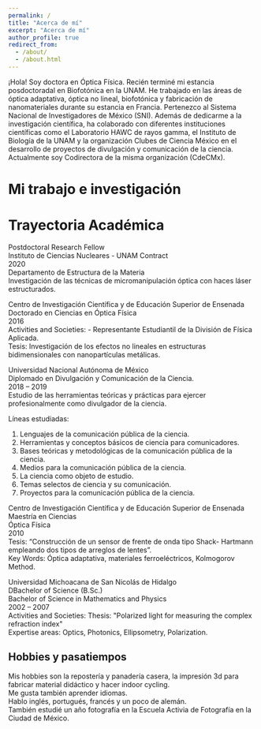 ```yaml
---
permalink: /
title: "Acerca de mí"
excerpt: "Acerca de mí"
author_profile: true
redirect_from: 
  - /about/
  - /about.html
---
```


¡Hola! Soy doctora en Óptica Física. Recién terminé mi estancia posdoctoradal en Biofotónica en la UNAM. He trabajado en las áreas de óptica adaptativa, óptica no lineal, biofotónica y fabricación de nanomateriales durante su estancia en Francia. Pertenezco al Sistema Nacional de Investigadores de México (SNI). 
Además de dedicarme a la investigación científica, ha colaborado con diferentes instituciones científicas como el Laboratorio HAWC de rayos gamma, el Instituto de Biología de la UNAM y la organización Clubes de Ciencia México en el desarrollo de proyectos de divulgación y comunicación de la ciencia. Actualmente soy Codirectora de la misma organización (CdeCMx). 

Mi trabajo e investigación
======



Trayectoria Académica
======
Postdoctoral Research Fellow<br>
Instituto de Ciencias Nucleares - UNAM Contract<br>
2020 <br>
Departamento de Estructura de la Materia<br>
Investigación de las técnicas de micromanipulación óptica con haces láser estructurados.<br>


Centro de Investigación Científica y de Educación Superior de Ensenada<br>
Doctorado en Ciencias en Óptica Física<br>
2016<br>
Activities and Societies: - Representante Estudiantil de la División de Física Aplicada.<br>
Tesis: Investigación de los efectos no lineales en estructuras bidimensionales con nanopartículas metálicas.<br>

Universidad Nacional Autónoma de México<br>
Diplomado en Divulgación y Comunicación de la Ciencia.<br>
2018 – 2019<br>
Estudio de las herramientas teóricas y prácticas para ejercer profesionalmente como divulgador de la ciencia.<br>

Líneas estudiadas:
1. Lenguajes de la comunicación pública de la ciencia.
2. Herramientas y conceptos básicos de ciencia para comunicadores.
3. Bases teóricas y metodológicas de la comunicación pública de la ciencia.
4. Medios para la comunicación pública de la ciencia.
5. La ciencia como objeto de estudio.
6. Temas selectos de ciencia y su comunicación.
7. Proyectos para la comunicación pública de la ciencia.


Centro de Investigación Científica y de Educación Superior de Ensenada<br>
Maestría en Ciencias<br>
Óptica Física<br>
2010<br>
Tesis: “Construcción de un sensor de frente de onda tipo Shack- Hartmann empleando dos tipos de arreglos de lentes”. <br>
Key Words: Óptica adaptativa, materiales ferroeléctricos, Kolmogorov Method.<br>


Universidad Michoacana de San Nicolás de Hidalgo<br>
DBachelor of Science (B.Sc.)<br>
Bachelor of Science in Mathematics and Physics<br>
2002 – 2007<br>
Activities and Societies: Thesis: "Polarized light for measuring the complex refraction index"<br>
Expertise areas: Optics, Photonics, Ellipsometry, Polarization.<br>





Hobbies y pasatiempos
------
Mis hobbies son la repostería y panadería casera, la impresión 3d para fabricar material didáctico y hacer indoor cycling. <br>
Me gusta también aprender idiomas. <br>
Hablo inglés, portugués, francés y un poco de alemán. <br>
También estudié un año fotografía en la Escuela Activia de Fotografía en la Ciudad de México. <br>



